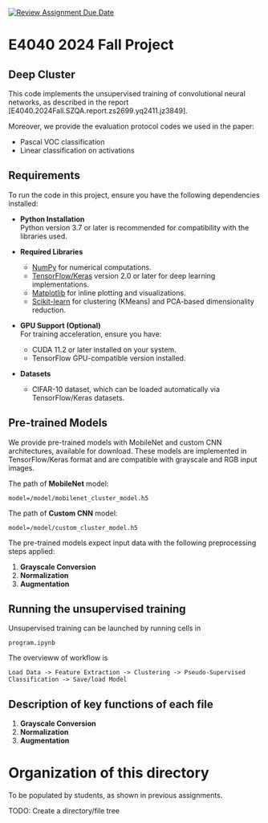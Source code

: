 [![Review Assignment Due Date](https://classroom.github.com/assets/deadline-readme-button-22041afd0340ce965d47ae6ef1cefeee28c7c493a6346c4f15d667ab976d596c.svg)](https://classroom.github.com/a/cZnpr7Ns)
# E4040 2024 Fall Project
## Deep Cluster
This code implements the unsupervised training of convolutional neural networks, as described in the report [E4040.2024Fall.SZQA.report.zs2699.yq2411.jz3849].

Moreover, we provide the evaluation protocol codes we used in the paper:
* Pascal VOC classification
* Linear classification on activations

## Requirements
To run the code in this project, ensure you have the following dependencies installed:

- **Python Installation**  
  Python version 3.7 or later is recommended for compatibility with the libraries used.

- **Required Libraries**  
  - [NumPy](https://numpy.org/) for numerical computations.
  - [TensorFlow/Keras](https://www.tensorflow.org/) version 2.0 or later for deep learning implementations.
  - [Matplotlib](https://matplotlib.org/) for inline plotting and visualizations.
  - [Scikit-learn](https://scikit-learn.org/) for clustering (KMeans) and PCA-based dimensionality reduction.

- **GPU Support (Optional)**  
  For training acceleration, ensure you have:
  - CUDA 11.2 or later installed on your system.
  - TensorFlow GPU-compatible version installed.

- **Datasets**  
  - CIFAR-10 dataset, which can be loaded automatically via TensorFlow/Keras datasets.
 
## Pre-trained Models

We provide pre-trained models with MobileNet and custom CNN architectures, available for download. These models are implemented in TensorFlow/Keras format and are compatible with grayscale and RGB input images.

The path of **MobileNet** model:
```
model=/model/mobilenet_cluster_model.h5
```
The path of **Custom CNN** model:
```
model=/model/custom_cluster_model.h5
```
The pre-trained models expect input data with the following preprocessing steps applied:
1. **Grayscale Conversion**  
2. **Normalization**  
3. **Augmentation**

## Running the unsupervised training
Unsupervised training can be launched by running cells in
```
program.ipynb
```
The overvieww of workflow is
```
Load Data -> Feature Extraction -> Clustering -> Pseudo-Supervised Classification -> Save/load Model
```
## Description of key functions of each file
1. **Grayscale Conversion**  
2. **Normalization**  
3. **Augmentation**
# Organization of this directory
To be populated by students, as shown in previous assignments.

TODO: Create a directory/file tree
```

```
